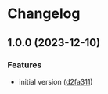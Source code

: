 # Changelog

## 1.0.0 (2023-12-10)


### Features

* initial version ([d2fa311](https://github.com/gnugomez/synco-room/commit/d2fa311bab7beb24663051a8d2883523f16fd1e4))
